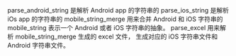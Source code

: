 parse_android_string 是解析 Android app 的字符串的
parse_ios_string 是解析 iOs app 的字符串的
mobile_string_merge 用来合并 Android 和 iOS 字符串的
mobile_string 表示一个 Android 或者 iOS 字符串的抽象。
parse_excel 用来解析 mobile_string_merge 生成的 excel 文件， 生成对应的 iOS 字符串文件和 
Android 字符串文件。